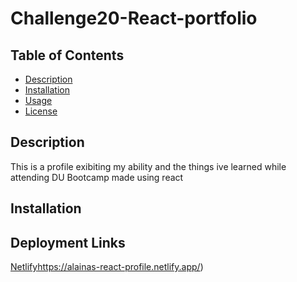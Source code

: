 # Challenge20-React-portfolio
  ## Table of Contents
  - [Description](#description)
  - [Installation](#installation)
  - [Usage](#usage)
  - [License](#license)
  
  ## Description
This is a profile exibiting my ability and the things ive learned while attending DU Bootcamp made using react

  ## Installation

  
  ## Deployment Links
  [Netlify](https://alainas-react-profile.netlify.app/)https://alainas-react-profile.netlify.app/)
